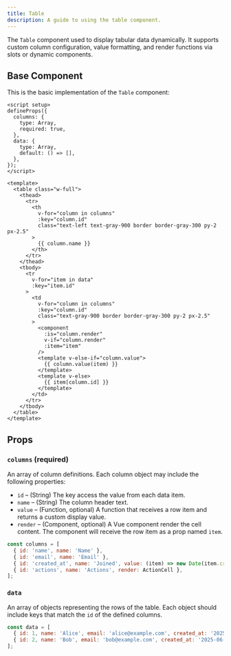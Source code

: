 ```yaml
---
title: Table
description: A guide to using the table component.
---
```


The `Table` component used to display tabular data dynamically. It supports custom column configuration, value formatting, and render functions via slots or dynamic components.

## Base Component

This is the basic implementation of the `Table` component:

```vue
<script setup>
defineProps({
  columns: {
    type: Array,
    required: true,
  },
  data: {
    type: Array,
    default: () => [],
  },
});
</script>

<template>
  <table class="w-full">
    <thead>
      <tr>
        <th
          v-for="column in columns"
          :key="column.id"
          class="text-left text-gray-900 border border-gray-300 py-2 px-2.5"
        >
          {{ column.name }}
        </th>
      </tr>
    </thead>
    <tbody>
      <tr
        v-for="item in data"
        :key="item.id"
      >
        <td
          v-for="column in columns"
          :key="column.id"
          class="text-gray-900 border border-gray-300 py-2 px-2.5"
        >
          <component
            :is="column.render"
            v-if="column.render"
            :item="item"
          />
          <template v-else-if="column.value">
            {{ column.value(item) }}
          </template>
          <template v-else>
            {{ item[column.id] }}
          </template>
        </td>
      </tr>
    </tbody>
  </table>
</template>
```

## Props

### `columns` (required)

An array of column definitions. Each column object may include the following properties:

* `id` – (String) The key access the value from each data item.
* `name` – (String) The column header text.
* `value` – (Function, optional) A function that receives a row item and returns a custom display value.
* `render` – (Component, optional) A Vue component render the cell content. The component will receive the row item as a prop named `item`.

```js
const columns = [
  { id: 'name', name: 'Name' },
  { id: 'email', name: 'Email' },
  { id: 'created_at', name: 'Joined', value: (item) => new Date(item.created_at).toLocaleDateString() },
  { id: 'actions', name: 'Actions', render: ActionCell },
];
```

### `data`

An array of objects representing the rows of the table. Each object should include keys that match the `id` of the defined columns.

```js
const data = [
  { id: 1, name: 'Alice', email: 'alice@example.com', created_at: '2025-06-01' },
  { id: 2, name: 'Bob', email: 'bob@example.com', created_at: '2025-06-10' },
];
```